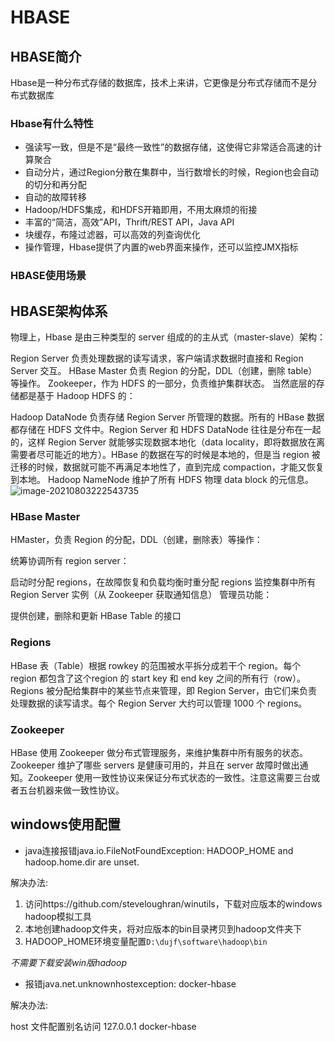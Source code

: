 # HBASE
## HBASE简介
Hbase是一种分布式存储的数据库，技术上来讲，它更像是分布式存储而不是分布式数据库

### Hbase有什么特性
* 强读写一致，但是不是“最终一致性”的数据存储，这使得它非常适合高速的计算聚合
* 自动分片，通过Region分散在集群中，当行数增长的时候，Region也会自动的切分和再分配
* 自动的故障转移
* Hadoop/HDFS集成，和HDFS开箱即用，不用太麻烦的衔接
* 丰富的“简洁，高效”API，Thrift/REST API，Java API
* 块缓存，布隆过滤器，可以高效的列查询优化
* 操作管理，Hbase提供了内置的web界面来操作，还可以监控JMX指标

### HBASE使用场景


## HBASE架构体系
物理上，Hbase 是由三种类型的 server 组成的的主从式（master-slave）架构：

Region Server 负责处理数据的读写请求，客户端请求数据时直接和 Region Server 交互。
HBase Master 负责 Region 的分配，DDL（创建，删除 table）等操作。
Zookeeper，作为 HDFS 的一部分，负责维护集群状态。
当然底层的存储都是基于 Hadoop HDFS 的：

Hadoop DataNode 负责存储 Region Server 所管理的数据。所有的 HBase 数据都存储在 HDFS 文件中。Region Server 和 HDFS DataNode 往往是分布在一起的，这样 Region Server 就能够实现数据本地化（data locality，即将数据放在离需要者尽可能近的地方）。HBase 的数据在写的时候是本地的，但是当 region 被迁移的时候，数据就可能不再满足本地性了，直到完成 compaction，才能又恢复到本地。
Hadoop NameNode 维护了所有 HDFS 物理 data block 的元信息。
![image-20210803222543735](https://raw.githubusercontent.com/echozoo/peacock/main/img/image-20210803222543735.png)

### HBase Master
 HMaster，负责 Region 的分配，DDL（创建，删除表）等操作：

统筹协调所有 region server：

启动时分配 regions，在故障恢复和负载均衡时重分配 regions
监控集群中所有 Region Server 实例（从 Zookeeper 获取通知信息）
管理员功能：

提供创建，删除和更新 HBase Table 的接口

### Regions
HBase 表（Table）根据 rowkey 的范围被水平拆分成若干个 region。每个 region 都包含了这个region 的 start key 和 end key 之间的所有行（row）。Regions 被分配给集群中的某些节点来管理，即 Region Server，由它们来负责处理数据的读写请求。每个 Region Server 大约可以管理 1000 个 regions。

### Zookeeper
HBase 使用 Zookeeper 做分布式管理服务，来维护集群中所有服务的状态。Zookeeper 维护了哪些 servers 是健康可用的，并且在 server 故障时做出通知。Zookeeper 使用一致性协议来保证分布式状态的一致性。注意这需要三台或者五台机器来做一致性协议。


## windows使用配置
* java连接报错java.io.FileNotFoundException: HADOOP_HOME and hadoop.home.dir are unset.

解决办法:
1. 访问https://github.com/steveloughran/winutils，下载对应版本的windows hadoop模拟工具
2. 本地创建hadoop文件夹，将对应版本的bin目录拷贝到hadoop文件夹下
3. HADOOP_HOME环境变量配置`D:\dujf\software\hadoop\bin`

*不需要下载安装win版hadoop*

* 报错java.net.unknownhostexception: docker-hbase

解决办法:

host 文件配置别名访问
127.0.0.1 docker-hbase


